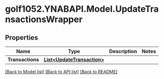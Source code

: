 # golf1052.YNABAPI.Model.UpdateTransactionsWrapper
## Properties

Name | Type | Description | Notes
------------ | ------------- | ------------- | -------------
**Transactions** | [**List&lt;UpdateTransaction&gt;**](UpdateTransaction.md) |  | 

[[Back to Model list]](../README.md#documentation-for-models) [[Back to API list]](../README.md#documentation-for-api-endpoints) [[Back to README]](../README.md)

